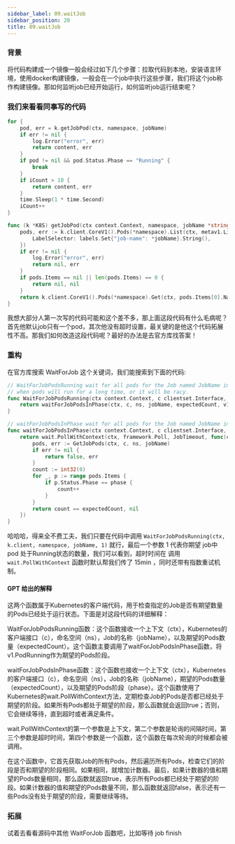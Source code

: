 ```yaml
---
sidebar_label: 09.waitJob
sidebar_position: 20
title: 09.waitJob
---
```


### 背景

将代码构建成一个镜像一般会经过如下几个步骤：拉取代码到本地，安装语言环境，使用docker构建镜像，一般会在一个job中执行这些步骤，我们将这个job称作构建镜像。那如何监听job已经开始运行，如何监听job运行结束呢？

### 我们来看看同事写的代码

```go
for {
	pod, err = k.getJobPod(ctx, namespace, jobName)
	if err != nil {
		log.Error("error", err)
		return content, err
	}
	if pod != nil && pod.Status.Phase == "Running" {
		break
	}
	if iCount > 10 {
		return content, err
	}
	time.Sleep(1 * time.Second)
	iCount++
}

func (k *K8S) getJobPod(ctx context.Context, namespace, jobName *string) (*coreV1.Pod, error) {
	pods, err := k.client.CoreV1().Pods(*namespace).List(ctx, metav1.ListOptions{
		LabelSelector: labels.Set{"job-name": *jobName}.String(),
	})
	if err != nil {
		log.Error("error", err)
		return nil, err
	}
	if pods.Items == nil || len(pods.Items) == 0 {
		return nil, nil
	}
	return k.client.CoreV1().Pods(*namespace).Get(ctx, pods.Items[0].Name, metav1.GetOptions{})
}
```	

我想大部分人第一次写的代码可能和这个差不多，那上面这段代码有什么毛病呢？首先他默认job只有一个pod，其次他没有超时设置，最关键的是他这个代码拓展性不高。那我们如何改造这段代码呢？最好的办法是去官方库找答案！

### 重构

在官方库搜索 WaitForJob 这个关键词，我们能搜索到下面的代码:

```go
// WaitForJobPodsRunning wait for all pods for the Job named JobName in namespace ns to become Running.  Only use
// when pods will run for a long time, or it will be racy.
func WaitForJobPodsRunning(ctx context.Context, c clientset.Interface, ns, jobName string, expectedCount int32) error {
	return waitForJobPodsInPhase(ctx, c, ns, jobName, expectedCount, v1.PodRunning)
}

// waitForJobPodsInPhase wait for all pods for the Job named JobName in namespace ns to be in a given phase.
func waitForJobPodsInPhase(ctx context.Context, c clientset.Interface, ns, jobName string, expectedCount int32, phase v1.PodPhase) error {
	return wait.PollWithContext(ctx, framework.Poll, JobTimeout, func(ctx context.Context) (bool, error) {
		pods, err := GetJobPods(ctx, c, ns, jobName)
		if err != nil {
			return false, err
		}
		count := int32(0)
		for _, p := range pods.Items {
			if p.Status.Phase == phase {
				count++
			}
		}
		return count == expectedCount, nil
	})
}
```

哈哈哈，得来全不费工夫，我们只要在代码中调用  `WaitForJobPodsRunning(ctx, k.client, namespace, jobName, 1)`  就行，最后一个参数 1 代表你期望 job中 pod 处于Running状态的数量，我们可以看到，超时时间在
调用 `wait.PollWithContext` 函数时默认帮我们传了 15min ，同时还带有指数重试机制。

#### GPT 给出的解释

这两个函数属于Kubernetes的客户端代码，用于检查指定的Job是否有期望数量的Pods已经处于运行状态。下面是对这段代码的详细解释：

WaitForJobPodsRunning函数：这个函数接收一个上下文（ctx），Kubernetes的客户端接口（c），命名空间（ns），Job的名称（jobName），以及期望的Pods数量（expectedCount）。这个函数主要调用了waitForJobPodsInPhase函数，将v1.PodRunning作为期望的Pods阶段。

waitForJobPodsInPhase函数：这个函数也接收一个上下文（ctx），Kubernetes的客户端接口（c），命名空间（ns），Job的名称（jobName），期望的Pods数量（expectedCount），以及期望的Pods阶段（phase）。这个函数使用了Kubernetes的wait.PollWithContext方法，定期检查Job的Pods是否都已经处于期望的阶段。如果所有Pods都处于期望的阶段，那么函数就会返回true；否则，它会继续等待，直到超时或者满足条件。

wait.PollWithContext的第一个参数是上下文，第二个参数是轮询的间隔时间，第三个参数是超时时间，第四个参数是一个函数，这个函数在每次轮询的时候都会被调用。

在这个函数中，它首先获取Job的所有Pods，然后遍历所有Pods，检查它们的阶段是否和期望的阶段相同。如果相同，就增加计数器。最后，如果计数器的值和期望的Pods数量相同，那么函数就返回true，表示所有Pods都已经处于期望的阶段。如果计数器的值和期望的Pods数量不同，那么函数就返回false，表示还有一些Pods没有处于期望的阶段，需要继续等待。

### 拓展

试着去看看源码中其他 WaitForJob 函数吧，比如等待 job finish